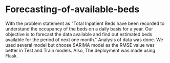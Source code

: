 # Forecasting-of-available-beds
With the problem statement as "Total Inpatient Beds have been recorded to understand the occupancy of the beds on a daily basis for a year. Our objective is to forecast the data available and find out estimated beds available for the period of next one month." Analysis of data was done. We used several model but choose SARIMA model as the RMSE value was better in Test and Train models. Also, The deployment was made using Flask.
